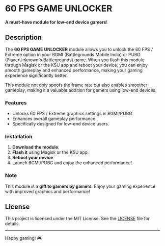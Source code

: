 # 60 FPS GAME UNLOCKER

**A must-have module for low-end device gamers!** 

## Description

The **60 FPS GAME UNLOCKER** module allows you to unlock the 60 FPS / Extreme option in your BGMI (Battlegrounds Mobile India) or PUBG (PlayerUnknown's Battlegrounds) game. When you flash this module through Magisk or the KSU app and reboot your device, you can enjoy smooth gameplay and enhanced performance, making your gaming experience significantly better.

This module not only spoofs the frame rate but also enables smoother gameplay, making it a valuable addition for gamers using low-end devices.

### Features

- Unlocks 60 FPS / Extreme graphics settings in BGMI/PUBG.
- Enhances overall gameplay performance.
- Specifically designed for low-end device users.

### Installation

1. **Download the module**.
2. **Flash it** using Magisk or the KSU app.
3. **Reboot your device**.
4. Launch BGMI/PUBG and enjoy the enhanced performance!

### Note

This module is a **gift to gamers by gamers**. Enjoy your gaming experience with improved graphics and performance!

## License

This project is licensed under the MIT License. See the [LICENSE](LICENSE) file for details.

---

Happy gaming! 🎮

